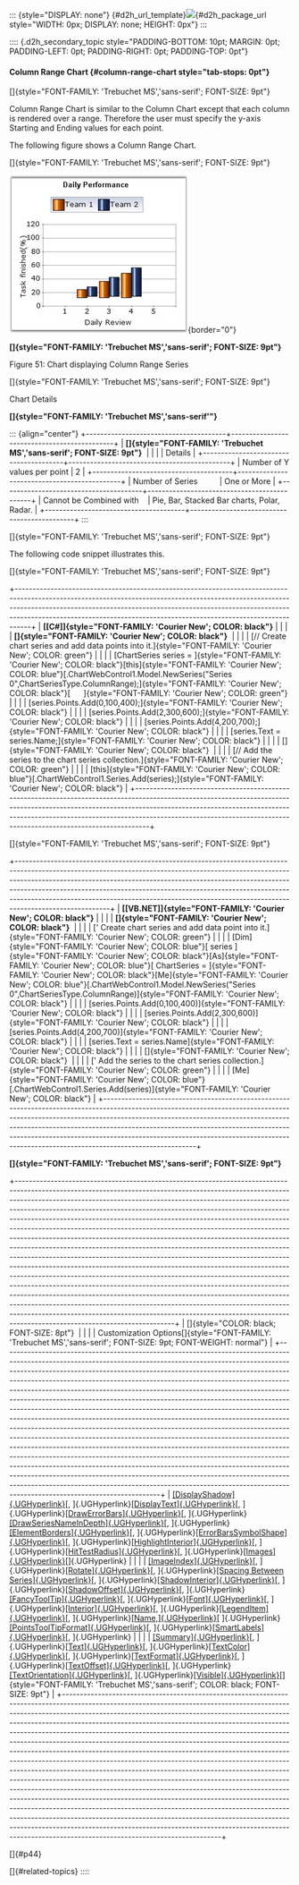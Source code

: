 ::: {style="DISPLAY: none"}
[](ms-xhelp:///?Id=d2h_url_template){#d2h_url_template}![](!package_url!){#d2h_package_url style="WIDTH: 0px; DISPLAY: none; HEIGHT: 0px"}
:::

:::: {.d2h_secondary_topic style="PADDING-BOTTOM: 10pt; MARGIN: 0pt; PADDING-LEFT: 0pt; PADDING-RIGHT: 0pt; PADDING-TOP: 0pt"}
#### Column Range Chart {#column-range-chart style="tab-stops: 0pt"}

[]{style="FONT-FAMILY: 'Trebuchet MS','sans-serif'; FONT-SIZE: 9pt"} 

Column Range Chart is similar to the Column Chart except that each column is rendered over a range. Therefore the user must specify the y-axis Starting and Ending values for each point.

The following figure shows a Column Range Chart.

[]{style="FONT-FAMILY: 'Trebuchet MS','sans-serif'; FONT-SIZE: 9pt"} 

![](ImagesExt/image64_56.jpg){border="0"}

**[]{style="FONT-FAMILY: 'Trebuchet MS','sans-serif'; FONT-SIZE: 9pt"}** 

Figure 51: Chart displaying Column Range Series

[]{style="FONT-FAMILY: 'Trebuchet MS','sans-serif'; FONT-SIZE: 9pt"} 

Chart Details

**[]{style="FONT-FAMILY: 'Trebuchet MS','sans-serif'"}** 

::: {align="center"}
+---------------------------------------+---------------------------------------------+
| **[]{style="FONT-FAMILY: 'Trebuchet MS','sans-serif'; FONT-SIZE: 9pt"}**            |
|                                                                                     |
| Details                                                                             |
+---------------------------------------+---------------------------------------------+
| Number of Y values per point          | 2                                           |
+---------------------------------------+---------------------------------------------+
| Number of Series                      | One or More                                 |
+---------------------------------------+---------------------------------------------+
| Cannot be Combined with               | Pie, Bar, Stacked Bar charts, Polar, Radar. |
+---------------------------------------+---------------------------------------------+
:::

[]{style="FONT-FAMILY: 'Trebuchet MS','sans-serif'; FONT-SIZE: 9pt"} 

The following code snippet illustrates this.

[]{style="FONT-FAMILY: 'Trebuchet MS','sans-serif'; FONT-SIZE: 9pt"} 

+----------------------------------------------------------------------------------------------------------------------------------------------------------------------------------------------------------------------------------------------------------------------------------------------------------------------------+
| **[\[C#\]]{style="FONT-FAMILY: 'Courier New'; COLOR: black"}**                                                                                                                                                                                                                                                             |
|                                                                                                                                                                                                                                                                                                                            |
| **[]{style="FONT-FAMILY: 'Courier New'; COLOR: black"}**                                                                                                                                                                                                                                                                   |
|                                                                                                                                                                                                                                                                                                                            |
| [// Create chart series and add data points into it.]{style="FONT-FAMILY: 'Courier New'; COLOR: green"}                                                                                                                                                                                                                    |
|                                                                                                                                                                                                                                                                                                                            |
| [ChartSeries series = ]{style="FONT-FAMILY: 'Courier New'; COLOR: black"}[this]{style="FONT-FAMILY: 'Courier New'; COLOR: blue"}[.ChartWebControl1.Model.NewSeries(\"Series 0\",ChartSeriesType.ColumnRange);]{style="FONT-FAMILY: 'Courier New'; COLOR: black"}[      ]{style="FONT-FAMILY: 'Courier New'; COLOR: green"} |
|                                                                                                                                                                                                                                                                                                                            |
| [series.Points.Add(0,100,400);]{style="FONT-FAMILY: 'Courier New'; COLOR: black"}                                                                                                                                                                                                                                          |
|                                                                                                                                                                                                                                                                                                                            |
| [series.Points.Add(2,300,600);]{style="FONT-FAMILY: 'Courier New'; COLOR: black"}                                                                                                                                                                                                                                          |
|                                                                                                                                                                                                                                                                                                                            |
| [series.Points.Add(4,200,700);]{style="FONT-FAMILY: 'Courier New'; COLOR: black"}                                                                                                                                                                                                                                          |
|                                                                                                                                                                                                                                                                                                                            |
| [series.Text = series.Name;]{style="FONT-FAMILY: 'Courier New'; COLOR: black"}                                                                                                                                                                                                                                             |
|                                                                                                                                                                                                                                                                                                                            |
| []{style="FONT-FAMILY: 'Courier New'; COLOR: black"}                                                                                                                                                                                                                                                                       |
|                                                                                                                                                                                                                                                                                                                            |
| [// Add the series to the chart series collection.]{style="FONT-FAMILY: 'Courier New'; COLOR: green"}                                                                                                                                                                                                                      |
|                                                                                                                                                                                                                                                                                                                            |
| [this]{style="FONT-FAMILY: 'Courier New'; COLOR: blue"}[.ChartWebControl1.Series.Add(series);]{style="FONT-FAMILY: 'Courier New'; COLOR: black"}                                                                                                                                                                           |
+----------------------------------------------------------------------------------------------------------------------------------------------------------------------------------------------------------------------------------------------------------------------------------------------------------------------------+

[]{style="FONT-FAMILY: 'Trebuchet MS','sans-serif'; FONT-SIZE: 9pt"} 

+--------------------------------------------------------------------------------------------------------------------------------------------------------------------------------------------------------------------------------------------------------------------------------------------------------------------------------------------------------------------------------------------------------------------------------+
| **[\[VB.NET\]]{style="FONT-FAMILY: 'Courier New'; COLOR: black"}**                                                                                                                                                                                                                                                                                                                                                             |
|                                                                                                                                                                                                                                                                                                                                                                                                                                |
| **[]{style="FONT-FAMILY: 'Courier New'; COLOR: black"}**                                                                                                                                                                                                                                                                                                                                                                       |
|                                                                                                                                                                                                                                                                                                                                                                                                                                |
| [\' Create chart series and add data point into it.]{style="FONT-FAMILY: 'Courier New'; COLOR: green"}                                                                                                                                                                                                                                                                                                                         |
|                                                                                                                                                                                                                                                                                                                                                                                                                                |
| [Dim]{style="FONT-FAMILY: 'Courier New'; COLOR: blue"}[ series ]{style="FONT-FAMILY: 'Courier New'; COLOR: black"}[As]{style="FONT-FAMILY: 'Courier New'; COLOR: blue"}[ ChartSeries = ]{style="FONT-FAMILY: 'Courier New'; COLOR: black"}[Me]{style="FONT-FAMILY: 'Courier New'; COLOR: blue"}[.ChartWebControl1.Model.NewSeries(\"Series 0\",ChartSeriesType.ColumnRange)]{style="FONT-FAMILY: 'Courier New'; COLOR: black"} |
|                                                                                                                                                                                                                                                                                                                                                                                                                                |
| [series.Points.Add(0,100,400)]{style="FONT-FAMILY: 'Courier New'; COLOR: black"}                                                                                                                                                                                                                                                                                                                                               |
|                                                                                                                                                                                                                                                                                                                                                                                                                                |
| [series.Points.Add(2,300,600)]{style="FONT-FAMILY: 'Courier New'; COLOR: black"}                                                                                                                                                                                                                                                                                                                                               |
|                                                                                                                                                                                                                                                                                                                                                                                                                                |
| [series.Points.Add(4,200,700)]{style="FONT-FAMILY: 'Courier New'; COLOR: black"}                                                                                                                                                                                                                                                                                                                                               |
|                                                                                                                                                                                                                                                                                                                                                                                                                                |
| [series.Text = series.Name]{style="FONT-FAMILY: 'Courier New'; COLOR: black"}                                                                                                                                                                                                                                                                                                                                                  |
|                                                                                                                                                                                                                                                                                                                                                                                                                                |
| []{style="FONT-FAMILY: 'Courier New'; COLOR: black"}                                                                                                                                                                                                                                                                                                                                                                           |
|                                                                                                                                                                                                                                                                                                                                                                                                                                |
| [\' Add the series to the chart series collection.]{style="FONT-FAMILY: 'Courier New'; COLOR: green"}                                                                                                                                                                                                                                                                                                                          |
|                                                                                                                                                                                                                                                                                                                                                                                                                                |
| [Me]{style="FONT-FAMILY: 'Courier New'; COLOR: blue"}[.ChartWebControl1.Series.Add(series)]{style="FONT-FAMILY: 'Courier New'; COLOR: black"}                                                                                                                                                                                                                                                                                  |
+--------------------------------------------------------------------------------------------------------------------------------------------------------------------------------------------------------------------------------------------------------------------------------------------------------------------------------------------------------------------------------------------------------------------------------+

**[]{style="FONT-FAMILY: 'Trebuchet MS','sans-serif'; FONT-SIZE: 9pt"}** 

+--------------------------------------------------------------------------------------------------------------------------------------------------------------------------------------------------------------------------------------------------------------------------------------------------------------------------------------------------------------------------------------------------------------------------------------------------------------------------------------------------------------------------------------------------------------------------------------------------------------------------------------------------------------------------------------------------------------------------------------------------------------------------------------------------------------------------------------------------------------------------------------------------------------------------------------------------------------------------------------------------------------------------------------------------------------------------------------------------------------------------------------------------------------------------------------------------------------------------------------------------------------+
| []{style="COLOR: black; FONT-SIZE: 8pt"}                                                                                                                                                                                                                                                                                                                                                                                                                                                                                                                                                                                                                                                                                                                                                                                                                                                                                                                                                                                                                                                                                                                                                                                                                     |
|                                                                                                                                                                                                                                                                                                                                                                                                                                                                                                                                                                                                                                                                                                                                                                                                                                                                                                                                                                                                                                                                                                                                                                                                                                                              |
| Customization Options[]{style="FONT-FAMILY: 'Trebuchet MS','sans-serif'; FONT-SIZE: 9pt; FONT-WEIGHT: normal"}                                                                                                                                                                                                                                                                                                                                                                                                                                                                                                                                                                                                                                                                                                                                                                                                                                                                                                                                                                                                                                                                                                                                               |
+--------------------------------------------------------------------------------------------------------------------------------------------------------------------------------------------------------------------------------------------------------------------------------------------------------------------------------------------------------------------------------------------------------------------------------------------------------------------------------------------------------------------------------------------------------------------------------------------------------------------------------------------------------------------------------------------------------------------------------------------------------------------------------------------------------------------------------------------------------------------------------------------------------------------------------------------------------------------------------------------------------------------------------------------------------------------------------------------------------------------------------------------------------------------------------------------------------------------------------------------------------------+
| [[DisplayShadow]{.UGHyperlink}](ms-xhelp:///?Id=fc9a4c96-116d-4f2f-9be1-3460f460e880)[, ]{.UGHyperlink}[[DisplayText]{.UGHyperlink}](ms-xhelp:///?Id=893f087e-7eba-4510-8769-eac9e98c5d26)[, ]{.UGHyperlink}[[DrawErrorBars]{.UGHyperlink}](ms-xhelp:///?Id=a70f68bc-c53e-4e02-92fc-81ea6b4aa21c)[, ]{.UGHyperlink}[[DrawSeriesNameInDepth]{.UGHyperlink}](ms-xhelp:///?Id=efcd7eec-74f0-4f92-964e-1610d3c69dfd)[, ]{.UGHyperlink}[[ElementBorders]{.UGHyperlink}](ms-xhelp:///?Id=f26f8491-0f3d-433d-a911-994ab236ccba)[, ]{.UGHyperlink}[[ErrorBarsSymbolShape]{.UGHyperlink}](ms-xhelp:///?Id=98a30f06-d286-444a-8468-a523d23df7c1)[, ]{.UGHyperlink}[[HighlightInterior]{.UGHyperlink}](ms-xhelp:///?Id=3a8c90d1-1f38-4064-8f29-b1c63b9f1a07)[, ]{.UGHyperlink}[[HitTestRadius]{.UGHyperlink}](ms-xhelp:///?Id=0eddb42a-0fd8-4ca2-b3f1-6a7596fb7fb8)[, ]{.UGHyperlink}[[Images]{.UGHyperlink}](ms-xhelp:///?Id=d3769453-b97e-4075-9d61-3bc8790af194)[]{.UGHyperlink}                                                                                                                                                                                                                                                                                     |
|                                                                                                                                                                                                                                                                                                                                                                                                                                                                                                                                                                                                                                                                                                                                                                                                                                                                                                                                                                                                                                                                                                                                                                                                                                                              |
| [[ImageIndex]{.UGHyperlink}](ms-xhelp:///?Id=3a8c90d1-1f38-4064-8f29-b1c63b9f1a07)[, ]{.UGHyperlink}[[Rotate]{.UGHyperlink}](ms-xhelp:///?Id=98a30f06-d286-444a-8468-a523d23df7c1)[, ]{.UGHyperlink}[[Spacing Between Series]{.UGHyperlink}](ms-xhelp:///?Id=9eef4133-7da3-4c17-a048-f5288af76744)[, ]{.UGHyperlink}[[ShadowInterior]{.UGHyperlink}](ms-xhelp:///?Id=137e357f-58c1-463b-9fb1-c42a058a7844)[, ]{.UGHyperlink}[[ShadowOffset]{.UGHyperlink}](ms-xhelp:///?Id=9eef4133-7da3-4c17-a048-f5288af76744)[, ]{.UGHyperlink}[[FancyToolTip]{.UGHyperlink}](ms-xhelp:///?Id=a7967f1f-f6da-4b09-ac65-84ba40aa705d)[, ]{.UGHyperlink}[[Font]{.UGHyperlink}](ms-xhelp:///?Id=137e357f-58c1-463b-9fb1-c42a058a7844)[, ]{.UGHyperlink}[[Interior]{.UGHyperlink}](ms-xhelp:///?Id=137e357f-58c1-463b-9fb1-c42a058a7844)[, ]{.UGHyperlink}[[LegendItem]{.UGHyperlink}](ms-xhelp:///?Id=50180c40-a655-47f3-a386-a9f35120a8b4)[, ]{.UGHyperlink}[[Name,]{.UGHyperlink}](ms-xhelp:///?Id=9eef4133-7da3-4c17-a048-f5288af76744)[ ]{.UGHyperlink}[[PointsToolTipFormat]{.UGHyperlink}](ms-xhelp:///?Id=30e03545-af78-4c8c-aadd-9753e3037808)[, ]{.UGHyperlink}[[SmartLabels]{.UGHyperlink}](ms-xhelp:///?Id=d3769453-b97e-4075-9d61-3bc8790af194)[, ]{.UGHyperlink} |
|                                                                                                                                                                                                                                                                                                                                                                                                                                                                                                                                                                                                                                                                                                                                                                                                                                                                                                                                                                                                                                                                                                                                                                                                                                                              |
| [[Summary]{.UGHyperlink}](ms-xhelp:///?Id=21b8eb08-0823-4f8b-9761-34ee211ba346)[, ]{.UGHyperlink}[[Text]{.UGHyperlink}](ms-xhelp:///?Id=50180c40-a655-47f3-a386-a9f35120a8b4)[, ]{.UGHyperlink}[[TextColor]{.UGHyperlink}](ms-xhelp:///?Id=7f54d9b2-6e7d-4862-a1a5-7d33255c5716)[, ]{.UGHyperlink}[[TextFormat]{.UGHyperlink}](ms-xhelp:///?Id=9eef4133-7da3-4c17-a048-f5288af76744)[, ]{.UGHyperlink}[[TextOffset]{.UGHyperlink}](ms-xhelp:///?Id=9eef4133-7da3-4c17-a048-f5288af76744)[, ]{.UGHyperlink}[[TextOrientation]{.UGHyperlink}](ms-xhelp:///?Id=e557578e-d465-4aed-a1d3-3293f6d64804)[, ]{.UGHyperlink}[[Visible]{.UGHyperlink}](ms-xhelp:///?Id=14200d8c-6cfb-4da1-b803-081589461b2d)[]{style="FONT-FAMILY: 'Trebuchet MS','sans-serif'; COLOR: black; FONT-SIZE: 9pt"}                                                                                                                                                                                                                                                                                                                                                                                                                                                                         |
+--------------------------------------------------------------------------------------------------------------------------------------------------------------------------------------------------------------------------------------------------------------------------------------------------------------------------------------------------------------------------------------------------------------------------------------------------------------------------------------------------------------------------------------------------------------------------------------------------------------------------------------------------------------------------------------------------------------------------------------------------------------------------------------------------------------------------------------------------------------------------------------------------------------------------------------------------------------------------------------------------------------------------------------------------------------------------------------------------------------------------------------------------------------------------------------------------------------------------------------------------------------+

[]{#p44} 

[]{#related-topics}
::::
